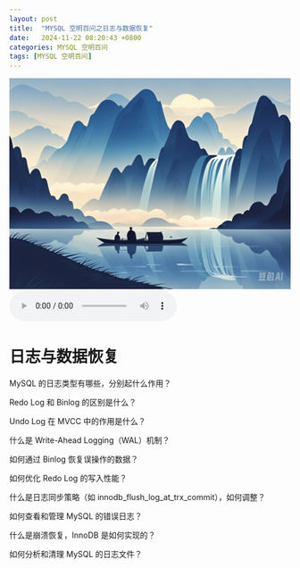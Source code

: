 ```yaml
---
layout: post
title:  "MYSQL 空明百问之日志与数据恢复"
date:   2024-11-22 08:20:43 +0800
categories: MYSQL 空明百问
tags: [MYSQL 空明百问]
---
```

![描述图片](/asset/img/1.png)
<audio controls autoplay>
  <source src="/asset/mp3/a2.mp3" type="audio/mpeg">
</audio>


# 日志与数据恢复

MySQL 的日志类型有哪些，分别起什么作用？

Redo Log 和 Binlog 的区别是什么？

Undo Log 在 MVCC 中的作用是什么？

什么是 Write-Ahead Logging（WAL）机制？

如何通过 Binlog 恢复误操作的数据？

如何优化 Redo Log 的写入性能？

什么是日志同步策略（如 innodb_flush_log_at_trx_commit），如何调整？

如何查看和管理 MySQL 的错误日志？

什么是崩溃恢复，InnoDB 是如何实现的？

如何分析和清理 MySQL 的日志文件？

